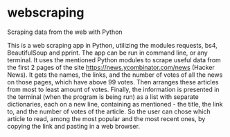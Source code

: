 # webscraping
Scraping data from the web with Python

This is a web scraping app in Python, utilizing the modules requests, bs4, BeautifulSoup and pprint. The app can be run in command line, or any terminal. It uses the mentioned 
Python modules to scrape useful data from the first 2 pages of the site https://news.ycombinator.com/news (Hacker News). It gets the names, the links, and the number of votes
of all the news on those pages, which have above 99 votes. Then arranges these articles from most to least amount of votes. Finally, the information is presented in the terminal
(when the program is being run) as a list with separate dictionaries, each on a new line, containing as mentioned - the title, the link to, and the number of votes of the article.
So the user can chose which article to read, among the most popular and the most recent ones, by copying the link and pasting in a web browser. 
